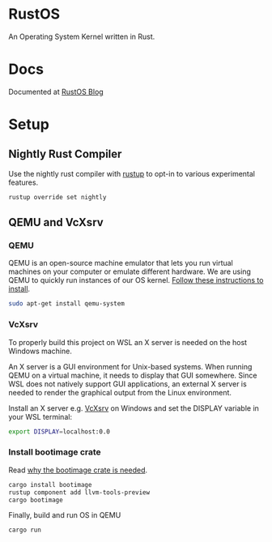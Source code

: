 # RustOS
An Operating System Kernel written in Rust.

# Docs
Documented at [RustOS Blog](https://ericli-dev.github.io/categories/rustos/)

# Setup
## Nightly Rust Compiler
Use the nightly rust compiler with [rustup](https://rustup.rs/) to opt-in to various experimental features.
```bash
rustup override set nightly
```

## QEMU and VcXsrv
### QEMU
QEMU is an open-source machine emulator that lets you run virtual machines on your computer or emulate different hardware. We are using QEMU to quickly run instances of our OS kernel. [Follow these instructions to install](https://www.qemu.org/download/#linux).

```bash
sudo apt-get install qemu-system
```

### VcXsrv
To properly build this project on WSL an X server is needed on the host Windows machine.

An X server is a GUI environment for Unix-based systems. When running QEMU on a virtual machine, it needs to display that GUI somewhere. Since WSL does not natively support GUI applications, an external X server is needed to render the graphical output from the Linux environment.

Install an X server e.g. [VcXsrv](https://sourceforge.net/p/vcxsrv) on Windows and set the DISPLAY variable in your WSL terminal: 
```bash
export DISPLAY=localhost:0.0
```

### Install bootimage crate
Read [why the bootimage crate is needed](https://os.phil-opp.com/minimal-rust-kernel/#creating-a-bootimage).
```bash
cargo install bootimage
rustup component add llvm-tools-preview
cargo bootimage
```

Finally, build and run OS in QEMU
```bash
cargo run
```
